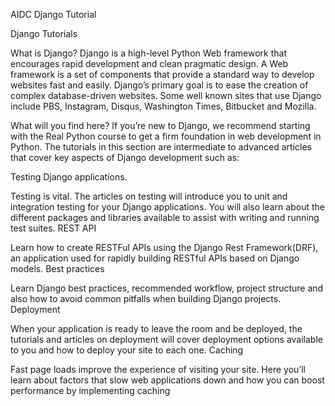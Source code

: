 AIDC Django Tutorial

Django Tutorials

What is Django?
Django is a high-level Python Web framework that encourages rapid development and clean pragmatic design. A Web framework is a set of components that provide a standard way to develop websites fast and easily. Django’s primary goal is to ease the creation of complex database-driven websites. Some well known sites that use Django include PBS, Instagram, Disqus, Washington Times, Bitbucket and Mozilla.

What will you find here?
If you’re new to Django, we recommend starting with the Real Python course to get a firm foundation in web development in Python. The tutorials in this section are intermediate to advanced articles that cover key aspects of Django development such as:

Testing Django applications.

Testing is vital. The articles on testing will introduce you to unit and integration testing for your Django applications. You will also learn about the different packages and libraries available to assist with writing and running test suites.
REST API

Learn how to create RESTFul APIs using the Django Rest Framework(DRF), an application used for rapidly building RESTful APIs based on Django models.
Best practices

Learn Django best practices, recommended workflow, project structure and also how to avoid common pitfalls when building Django projects.
Deployment

When your application is ready to leave the room and be deployed, the tutorials and articles on deployment will cover deployment options available to you and how to deploy your site to each one.
Caching

Fast page loads improve the experience of visiting your site. Here you’ll learn about factors that slow web applications down and how you can boost performance by implementing caching

